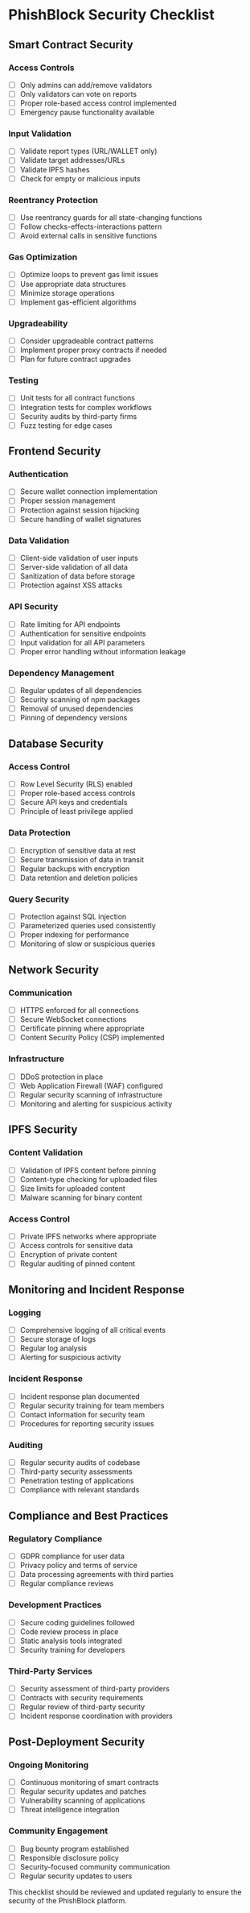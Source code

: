 # PhishBlock Security Checklist

## Smart Contract Security

### Access Controls
- [ ] Only admins can add/remove validators
- [ ] Only validators can vote on reports
- [ ] Proper role-based access control implemented
- [ ] Emergency pause functionality available

### Input Validation
- [ ] Validate report types (URL/WALLET only)
- [ ] Validate target addresses/URLs
- [ ] Validate IPFS hashes
- [ ] Check for empty or malicious inputs

### Reentrancy Protection
- [ ] Use reentrancy guards for all state-changing functions
- [ ] Follow checks-effects-interactions pattern
- [ ] Avoid external calls in sensitive functions

### Gas Optimization
- [ ] Optimize loops to prevent gas limit issues
- [ ] Use appropriate data structures
- [ ] Minimize storage operations
- [ ] Implement gas-efficient algorithms

### Upgradeability
- [ ] Consider upgradeable contract patterns
- [ ] Implement proper proxy contracts if needed
- [ ] Plan for future contract upgrades

### Testing
- [ ] Unit tests for all contract functions
- [ ] Integration tests for complex workflows
- [ ] Security audits by third-party firms
- [ ] Fuzz testing for edge cases

## Frontend Security

### Authentication
- [ ] Secure wallet connection implementation
- [ ] Proper session management
- [ ] Protection against session hijacking
- [ ] Secure handling of wallet signatures

### Data Validation
- [ ] Client-side validation of user inputs
- [ ] Server-side validation of all data
- [ ] Sanitization of data before storage
- [ ] Protection against XSS attacks

### API Security
- [ ] Rate limiting for API endpoints
- [ ] Authentication for sensitive endpoints
- [ ] Input validation for all API parameters
- [ ] Proper error handling without information leakage

### Dependency Management
- [ ] Regular updates of all dependencies
- [ ] Security scanning of npm packages
- [ ] Removal of unused dependencies
- [ ] Pinning of dependency versions

## Database Security

### Access Control
- [ ] Row Level Security (RLS) enabled
- [ ] Proper role-based access controls
- [ ] Secure API keys and credentials
- [ ] Principle of least privilege applied

### Data Protection
- [ ] Encryption of sensitive data at rest
- [ ] Secure transmission of data in transit
- [ ] Regular backups with encryption
- [ ] Data retention and deletion policies

### Query Security
- [ ] Protection against SQL injection
- [ ] Parameterized queries used consistently
- [ ] Proper indexing for performance
- [ ] Monitoring of slow or suspicious queries

## Network Security

### Communication
- [ ] HTTPS enforced for all connections
- [ ] Secure WebSocket connections
- [ ] Certificate pinning where appropriate
- [ ] Content Security Policy (CSP) implemented

### Infrastructure
- [ ] DDoS protection in place
- [ ] Web Application Firewall (WAF) configured
- [ ] Regular security scanning of infrastructure
- [ ] Monitoring and alerting for suspicious activity

## IPFS Security

### Content Validation
- [ ] Validation of IPFS content before pinning
- [ ] Content-type checking for uploaded files
- [ ] Size limits for uploaded content
- [ ] Malware scanning for binary content

### Access Control
- [ ] Private IPFS networks where appropriate
- [ ] Access controls for sensitive data
- [ ] Encryption of private content
- [ ] Regular auditing of pinned content

## Monitoring and Incident Response

### Logging
- [ ] Comprehensive logging of all critical events
- [ ] Secure storage of logs
- [ ] Regular log analysis
- [ ] Alerting for suspicious activity

### Incident Response
- [ ] Incident response plan documented
- [ ] Regular security training for team members
- [ ] Contact information for security team
- [ ] Procedures for reporting security issues

### Auditing
- [ ] Regular security audits of codebase
- [ ] Third-party security assessments
- [ ] Penetration testing of applications
- [ ] Compliance with relevant standards

## Compliance and Best Practices

### Regulatory Compliance
- [ ] GDPR compliance for user data
- [ ] Privacy policy and terms of service
- [ ] Data processing agreements with third parties
- [ ] Regular compliance reviews

### Development Practices
- [ ] Secure coding guidelines followed
- [ ] Code review process in place
- [ ] Static analysis tools integrated
- [ ] Security training for developers

### Third-Party Services
- [ ] Security assessment of third-party providers
- [ ] Contracts with security requirements
- [ ] Regular review of third-party security
- [ ] Incident response coordination with providers

## Post-Deployment Security

### Ongoing Monitoring
- [ ] Continuous monitoring of smart contracts
- [ ] Regular security updates and patches
- [ ] Vulnerability scanning of applications
- [ ] Threat intelligence integration

### Community Engagement
- [ ] Bug bounty program established
- [ ] Responsible disclosure policy
- [ ] Security-focused community communication
- [ ] Regular security updates to users

This checklist should be reviewed and updated regularly to ensure the security of the PhishBlock platform.
